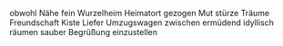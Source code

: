 
obwohl
Nähe
fein
Wurzelheim
Heimatort
gezogen
Mut 
stürze
Träume
Freundschaft
Kiste
Liefer
Umzugswagen
zwischen 
ermüdend
idyllisch 
räumen
sauber
Begrüßung 
einzustellen

